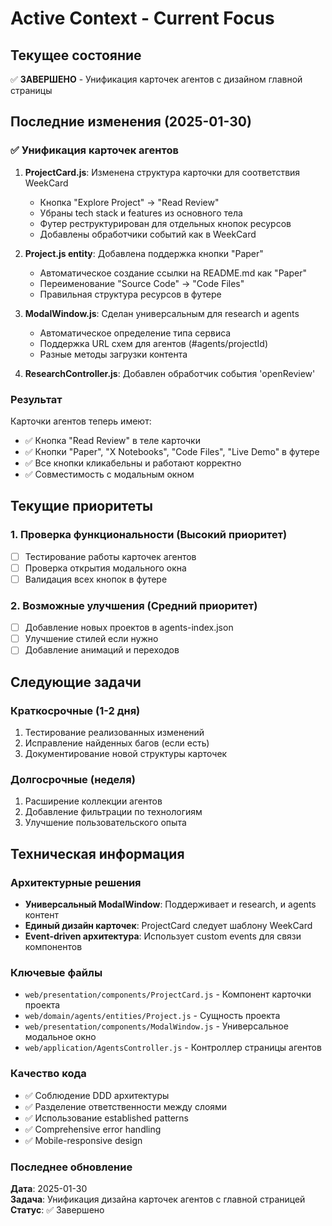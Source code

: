 # Active Context - Current Focus

## Текущее состояние
✅ **ЗАВЕРШЕНО** - Унификация карточек агентов с дизайном главной страницы

## Последние изменения (2025-01-30)

### ✅ Унификация карточек агентов
1. **ProjectCard.js**: Изменена структура карточки для соответствия WeekCard
   - Кнопка "Explore Project" → "Read Review" 
   - Убраны tech stack и features из основного тела
   - Футер реструктурирован для отдельных кнопок ресурсов
   - Добавлены обработчики событий как в WeekCard

2. **Project.js entity**: Добавлена поддержка кнопки "Paper"
   - Автоматическое создание ссылки на README.md как "Paper"
   - Переименование "Source Code" → "Code Files"
   - Правильная структура ресурсов в футере

3. **ModalWindow.js**: Сделан универсальным для research и agents
   - Автоматическое определение типа сервиса
   - Поддержка URL схем для агентов (#agents/projectId)
   - Разные методы загрузки контента

4. **ResearchController.js**: Добавлен обработчик события 'openReview'

### Результат
Карточки агентов теперь имеют:
- ✅ Кнопка "Read Review" в теле карточки
- ✅ Кнопки "Paper", "X Notebooks", "Code Files", "Live Demo" в футере
- ✅ Все кнопки кликабельны и работают корректно
- ✅ Совместимость с модальным окном

## Текущие приоритеты

### 1. Проверка функциональности (Высокий приоритет)
- [ ] Тестирование работы карточек агентов
- [ ] Проверка открытия модального окна
- [ ] Валидация всех кнопок в футере

### 2. Возможные улучшения (Средний приоритет)
- [ ] Добавление новых проектов в agents-index.json
- [ ] Улучшение стилей если нужно
- [ ] Добавление анимаций и переходов

## Следующие задачи

### Краткосрочные (1-2 дня)
1. Тестирование реализованных изменений
2. Исправление найденных багов (если есть)
3. Документирование новой структуры карточек

### Долгосрочные (неделя)
1. Расширение коллекции агентов
2. Добавление фильтрации по технологиям
3. Улучшение пользовательского опыта

## Техническая информация

### Архитектурные решения
- **Универсальный ModalWindow**: Поддерживает и research, и agents контент
- **Единый дизайн карточек**: ProjectCard следует шаблону WeekCard
- **Event-driven архитектура**: Использует custom events для связи компонентов

### Ключевые файлы
- `web/presentation/components/ProjectCard.js` - Компонент карточки проекта
- `web/domain/agents/entities/Project.js` - Сущность проекта
- `web/presentation/components/ModalWindow.js` - Универсальное модальное окно
- `web/application/AgentsController.js` - Контроллер страницы агентов

### Качество кода
- ✅ Соблюдение DDD архитектуры
- ✅ Разделение ответственности между слоями  
- ✅ Использование established patterns
- ✅ Comprehensive error handling
- ✅ Mobile-responsive design

### Последнее обновление
**Дата**: 2025-01-30  
**Задача**: Унификация дизайна карточек агентов с главной страницей  
**Статус**: ✅ Завершено 